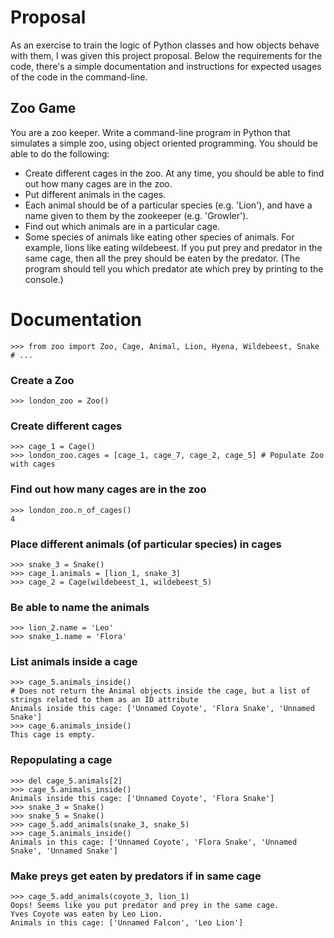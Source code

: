 # Proposal

As an exercise to train the logic of Python classes and how objects behave with them, I was given this project proposal. Below the requirements for the code, there's a simple documentation and instructions for expected usages of the code in the command-line. 

## Zoo Game

You are a zoo keeper.  Write a command-line program in Python that simulates a simple zoo, using object oriented programming.  You should be able to do the following: 

* Create different cages in the zoo.  At any time, you should be able to find out how many cages are in the zoo.
* Put different animals in the cages. 
* Each animal should be of a particular species (e.g. 'Lion'), and have a name given to them by the zookeeper (e.g. 'Growler').
* Find out which animals are in a particular cage.
* Some species of animals like eating other species of animals.  For example, lions like eating wildebeest.  If you put prey and predator in the same cage, then all the prey should be eaten by the predator.  (The program should tell you which predator ate which prey by printing to the console.)



# Documentation
```
>>> from zoo import Zoo, Cage, Animal, Lion, Hyena, Wildebeest, Snake # ...
```

### Create a Zoo
```
>>> london_zoo = Zoo()
```

### Create different cages
```
>>> cage_1 = Cage() 
>>> london_zoo.cages = [cage_1, cage_7, cage_2, cage_5] # Populate Zoo with cages
```

### Find out how many cages are in the zoo
```
>>> london_zoo.n_of_cages()
4
```

### Place different animals (of particular species) in cages
```>>> lion_1 = Lion()
>>> snake_3 = Snake()
>>> cage_1.animals = [lion_1, snake_3]
>>> cage_2 = Cage(wildebeest_1, wildebeest_5)
```

### Be able to name the animals 
```
>>> lion_2.name = 'Leo'
>>> snake_1.name = 'Flora'
```

### List animals inside a cage
```
>>> cage_5.animals_inside()
# Does not return the Animal objects inside the cage, but a list of strings related to them as an ID attribute
Animals inside this cage: ['Unnamed Coyote', 'Flora Snake', 'Unnamed Snake'] 
>>> cage_6.animals_inside()
This cage is empty.
```

### Repopulating a cage
```
>>> del cage_5.animals[2]
>>> cage_5.animals_inside()
Animals inside this cage: ['Unnamed Coyote', 'Flora Snake']
>>> snake_3 = Snake()
>>> snake_5 = Snake()
>>> cage_5.add_animals(snake_3, snake_5)
>>> cage_5.animals_inside()
Animals in this cage: ['Unnamed Coyote', 'Flora Snake', 'Unnamed Snake', 'Unnamed Snake']
```

### Make preys get eaten by predators if in same cage
```
>>> cage_5.add_animals(coyote_3, lion_1)
Oops! Seems like you put predator and prey in the same cage.
Yves Coyote was eaten by Leo Lion.
Animals in this cage: ['Unnamed Falcon', 'Leo Lion']
```

